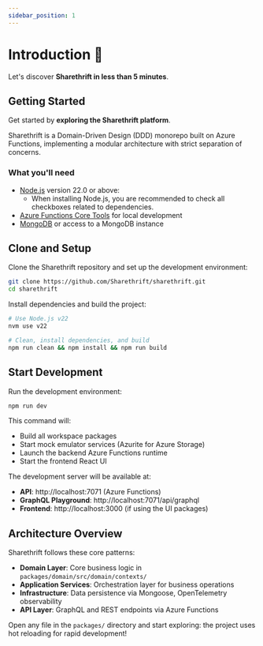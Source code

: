 ```yaml
---
sidebar_position: 1
---
```


# Introduction 👋

Let's discover **Sharethrift in less than 5 minutes**.

## Getting Started

Get started by **exploring the Sharethrift platform**.

Sharethrift is a Domain-Driven Design (DDD) monorepo built on Azure Functions, implementing a modular architecture with strict separation of concerns.

### What you'll need

- [Node.js](https://nodejs.org/en/download/) version 22.0 or above:
  - When installing Node.js, you are recommended to check all checkboxes related to dependencies.
- [Azure Functions Core Tools](https://docs.microsoft.com/en-us/azure/azure-functions/functions-run-local) for local development
- [MongoDB](https://www.mongodb.com/try/download/community) or access to a MongoDB instance

## Clone and Setup

Clone the Sharethrift repository and set up the development environment:

```bash
git clone https://github.com/Sharethrift/sharethrift.git
cd sharethrift
```

Install dependencies and build the project:

```bash
# Use Node.js v22
nvm use v22

# Clean, install dependencies, and build
npm run clean && npm install && npm run build
```

## Start Development

Run the development environment:

```bash
npm run dev
```

This command will:
- Build all workspace packages
- Start mock emulator services (Azurite for Azure Storage)
- Launch the backend Azure Functions runtime
- Start the frontend React UI

The development server will be available at:
- **API**: http://localhost:7071 (Azure Functions)
- **GraphQL Playground**: http://localhost:7071/api/graphql
- **Frontend**: http://localhost:3000 (if using the UI packages)

## Architecture Overview

Sharethrift follows these core patterns:

- **Domain Layer**: Core business logic in `packages/domain/src/domain/contexts/`
- **Application Services**: Orchestration layer for business operations
- **Infrastructure**: Data persistence via Mongoose, OpenTelemetry observability  
- **API Layer**: GraphQL and REST endpoints via Azure Functions

Open any file in the `packages/` directory and start exploring: the project uses hot reloading for rapid development!
